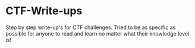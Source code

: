 # CTF-Write-ups
Step by step write-up's for CTF challenges. 
Tried to be as specific as possible for anyone to read and learn no matter what their knowledge level is!
